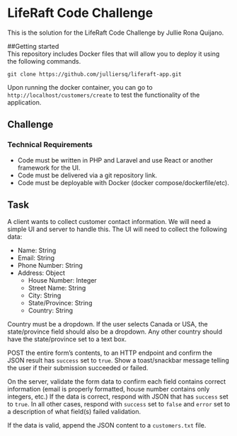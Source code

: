 # LifeRaft Code Challenge  
This is the solution for the LifeRaft Code Challenge by Jullie Rona Quijano.

##Getting started  
This repository includes Docker files that will allow you to deploy it using the following commands.
```
git clone https://github.com/julliersq/liferaft-app.git
```

Upon running the docker container, you can go to `http://localhost/customers/create` to test the functionality of the application.

## Challenge  

### Technical Requirements  
* Code must be written in PHP and Laravel and use React or another framework for the UI.
* Code must be delivered via a git repository link.
* Code must be deployable with Docker (docker compose/dockerfile/etc).

## Task  
A client wants to collect customer contact information. We will need a simple UI and server to handle this.
The UI will need to collect the following data:  
- Name: String
- Email: String
- Phone Number: String
- Address: Object  
   - House Number: Integer
   - Street Name: String
   - City: String
   - State/Province: String
   - Country: String

Country must be a dropdown. If the user selects Canada or USA, the state/province field should also be a dropdown. Any other
country should have the state/province set to a text box.  

POST the entire form’s contents, to an HTTP endpoint and confirm the JSON result has `success` set to `true`. Show a
toast/snackbar message telling the user if their submission succeeded or failed.  

On the server, validate the form data to confirm each field contains correct information (email is properly formatted, house
number contains only integers, etc.) If the data is correct, respond with JSON that has `success` set to `true`. In all other
cases, respond with `success` set to `false` and `error` set to a description of what field(s) failed validation.  

If the data is valid, append the JSON content to a `customers.txt` file.


